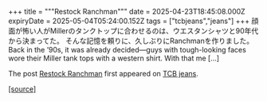 +++
title = """Restock Ranchman"""
date = 2025-04-23T18:45:08.000Z
expiryDate = 2025-05-04T05:24:00.152Z
tags = ["tcbjeans","jeans"]
+++
顔面が怖い人がMillerのタンクトップに合わせるのは、ウエスタンシャツと90年代から決まってた。 そんな記憶を頼りに、久しぶりにRanchmanを作りました。 Back in the ’90s, it was already decided—guys with tough-looking faces wore their Miller tank tops with a western shirt. With that me \[…\]

The post [Restock Ranchman](http://tcbjeans.com/2025/04/24/52118) first appeared on [TCB jeans](http://tcbjeans.com).

[[source]](http://tcbjeans.com/2025/04/24/52118)
